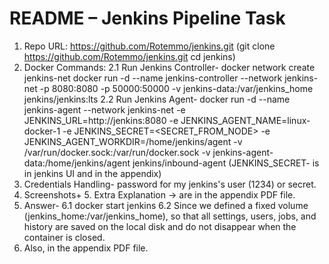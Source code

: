 README – Jenkins Pipeline Task
===============================
1. Repo URL: https://github.com/Rotemmo/jenkins.git
(git clone https://github.com/Rotemmo/jenkins.git
cd jenkins)
2. Docker Commands:
    2.1 Run Jenkins Controller-
        docker network create jenkins-net
        docker run -d --name jenkins-controller --network jenkins-net -p 8080:8080 -p 50000:50000 -v jenkins-data:/var/jenkins_home jenkins/jenkins:lts
    2.2 Run Jenkins Agent-
        docker run -d --name jenkins-agent --network jenkins-net -e JENKINS_URL=http://jenkins:8080 -e JENKINS_AGENT_NAME=linux-docker-1 -e JENKINS_SECRET=<SECRET_FROM_NODE> -e JENKINS_AGENT_WORKDIR=/home/jenkins/agent -v /var/run/docker.sock:/var/run/docker.sock -v jenkins-agent-data:/home/jenkins/agent jenkins/inbound-agent
        (JENKINS_SECRET- is in jenkins UI and in the appendix)
3. Credentials Handling- password for my jenkins's user (1234) or secret.
4. Screenshots+ 5. Extra Explanation -> are in the appendix PDF file.
6. Answer- 
    6.1 docker start jenkins
    6.2 Since we defined a fixed volume (jenkins_home:/var/jenkins_home), so that all settings, users, jobs, and history are saved on the local disk and do not disappear when the container is closed.
7. Also, in the appendix PDF file.